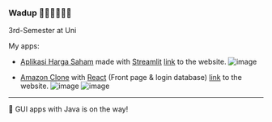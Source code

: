 ### Wadup 🐱‍👤🐱‍🏍🐱‍🚀

3rd-Semester at Uni

My apps:
- [Aplikasi Harga Saham](https://github.com/synraax/hargaSahamAppV2) made with [Streamlit](https://streamlit.io)
[link](https://aplikasihargasaham-app.herokuapp.com) to the website.
![image](https://user-images.githubusercontent.com/75000641/137870730-65bb5867-dba3-4b04-97cc-3e22af2b77f8.png)


- [Amazon Clone](https://github.com/synraax/amazon-clone-clvrpgrmr) with [React](https://reactjs.org) (Front page & login database)
[link](https://clone-dito.web.app) to the website.
![image](https://user-images.githubusercontent.com/75000641/137871013-4bc0a4f3-ec4c-47c6-bb9d-95dd0c233a75.png)
![image](https://user-images.githubusercontent.com/75000641/137871100-279eecef-f799-444a-b1d6-0ac99975c214.png)

---

🔭 GUI apps with Java is on the way!

<!--
**synraax/synraax** is a ✨ _special_ ✨ repository because its `README.md` (this file) appears on your GitHub profile.

Here are some ideas to get you started:

- 🔭 I’m currently working on ...
- 🌱 I’m currently learning ...
- 👯 I’m looking to collaborate on ...
- 🤔 I’m looking for help with ...
- 💬 Ask me about ...
- 📫 How to reach me: ...
- 😄 Pronouns: ...
- ⚡ Fun fact: ...
-->
